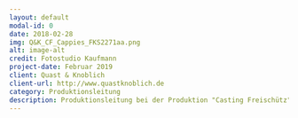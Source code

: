 ```yaml
---
layout: default
modal-id: 0
date: 2018-02-28
img: Q&K_CF_Cappies_FKS2271aa.png
alt: image-alt
credit: Fotostudio Kaufmann
project-date: Februar 2019
client: Quast & Knoblich
client-url: http://www.quastknoblich.de
category: Produktionsleitung
description: Produktionsleitung bei der Produktion "Casting Freischütz" des Berliner Performanceduos <a href="http://www.quastknoblich.de">Quast & Knoblich</a> in den Sophiensälen / Berlin. Förder*innen: Senatsverwaltung für Kultur und Europa und Fonds Darstellende Künste e.V.  
---
```


